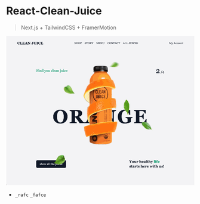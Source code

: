 # React-Clean-Juice

> Next.js + TailwindCSS + FramerMotion

![juice.gif](juice.gif)

- `_rafc` `_fafce`
